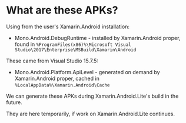 # What are these APKs?

Using from the user's Xamarin.Android installation:
- Mono.Android.DebugRuntime - installed by Xamarin.Android proper, found in `%ProgramFiles(x86)%\Microsoft Visual Studio\2017\Enterprise\MSBuild\Xamarin\Android`

These came from Visual Studio 15.7.5:
- Mono.Android.Platform.ApiLevel - generated on demand by Xamarin.Android proper, cached in `%LocalAppData%\Xamarin.Android\Cache`

We can generate these APKs during Xamarin.Android.Lite's build in the future.

They are here temporarily, if work on Xamarin.Android.Lite continues.